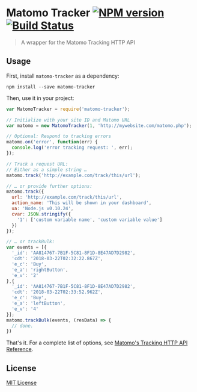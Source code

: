# Matomo Tracker [![NPM version][npm-image]][npm-url] [![Build Status][travis-image]][travis-url]

> A wrapper for the Matomo Tracking HTTP API

## Usage

First, install `matomo-tracker` as a dependency:

```shell
npm install --save matomo-tracker
```

Then, use it in your project:

```javascript
var MatomoTracker = require('matomo-tracker');

// Initialize with your site ID and Matomo URL
var matomo = new MatomoTracker(1, 'http://mywebsite.com/matomo.php');

// Optional: Respond to tracking errors
matomo.on('error', function(err) {
  console.log('error tracking request: ', err);
});

// Track a request URL:
// Either as a simple string …
matomo.track('http://example.com/track/this/url');

// … or provide further options:
matomo.track({
  url: 'http://example.com/track/this/url',
  action_name: 'This will be shown in your dashboard',
  ua: 'Node.js v0.10.24',
  cvar: JSON.stringify({
    '1': ['custom variable name', 'custom variable value']
  })
});

// … or trackBulk:
var events = [{
  '_id': 'AA814767-7B1F-5C81-8F1D-8E47AD7D2982',
  'cdt': '2018-03-22T02:32:22.867Z',
  'e_c': 'Buy',
  'e_a': 'rightButton',
  'e_v': '2'
},{
  '_id': 'AA814767-7B1F-5C81-8F1D-8E47AD7D2982',
  'cdt': '2018-03-22T02:33:52.962Z',
  'e_c': 'Buy',
  'e_a': 'leftButton',
  'e_v': '4'
}];
matomo.trackBulk(events, (resData) => {
  // done.
})
```

That's it. For a complete list of options, see [Matomo's Tracking HTTP API Reference](https://developer.matomo.org/api-reference/tracking-api).


## License

[MIT License](http://en.wikipedia.org/wiki/MIT_License)

[npm-url]: https://npmjs.org/package/matomo-tracker
[npm-image]: https://img.shields.io/npm/v/matomo-tracker.svg

[travis-url]: https://travis-ci.org/matomo-org/matomo-nodejs-tracker
[travis-image]: https://img.shields.io/travis/matomo-org/matomo-nodejs-tracker.svg

